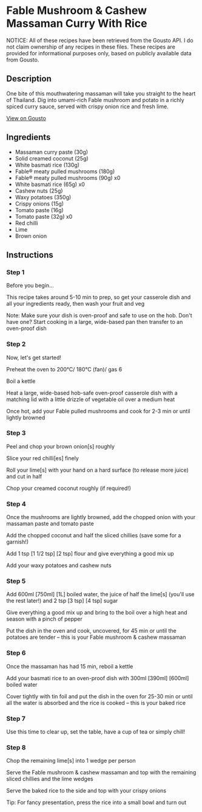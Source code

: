 # Fable Mushroom & Cashew Massaman Curry With Rice

NOTICE: All of these recipes have been retrieved from the Gousto API. I do not claim ownership of any recipes in these files. These recipes are provided for informational purposes only, based on publicly available data from Gousto.

## Description

One bite of this mouthwatering massaman will take you straight to the heart of Thailand. Dig into umami-rich Fable mushroom and potato in a richly spiced curry sauce, served with crispy onion rice and fresh lime. 

[View on Gousto](https://www.gousto.co.uk/recipes/cookbook/se-asia-fable-mushroom-cashew-massaman-curry-crispy-onion-rice)

## Ingredients

- Massaman curry paste (30g)
- Solid creamed coconut (25g)
- White basmati rice (130g)
- Fable® meaty pulled mushrooms (180g)
- Fable® meaty pulled mushrooms (90g) x0
- White basmati rice (65g) x0
- Cashew nuts (25g)
- Waxy potatoes (350g)
- Crispy onions (15g)
- Tomato paste (16g)
- Tomato paste (32g) x0
- Red chilli
- Lime
- Brown onion

## Instructions


### Step 1

Before you begin...

This recipe takes around 5-10 min to prep, so get your casserole dish and all your ingredients ready, then wash your fruit and veg

Note: Make sure your dish is oven-proof and safe to use on the hob. Don't have one? Start cooking in a large, wide-based pan then transfer to an oven-proof dish


### Step 2

Now, let's get started!

Preheat the oven to 200°C/ 180°C (fan)/ gas 6

Boil a kettle

Heat a large, wide-based hob-safe oven-proof casserole dish with a matching lid with a little drizzle of vegetable oil over a medium heat

Once hot, add your Fable pulled mushrooms and cook for 2-3 min or until lightly browned


### Step 3

Peel and chop your brown onion[s] roughly

Slice your red chilli[es] finely

Roll your lime[s] with your hand on a hard surface (to release more juice) and cut in half

Chop your creamed coconut roughly (if required!)


### Step 4

Once the mushrooms are lightly browned, add the chopped onion with your massaman paste and tomato paste

Add the chopped coconut and half the sliced chillies (save some for a garnish!)

Add 1 tsp <span class="text-purple">[1 1/2 tsp]</span> <span class="text-danger">[2 tsp] </span>flour and give everything a good mix up

Add your waxy potatoes and cashew nuts


### Step 5

Add 600ml <span class="text-purple">[750ml]</span> <span class="text-danger">[1L]</span> boiled water, the juice of half the lime[s] (you'll use the rest later!) and 2 tsp <span class="text-purple">[3 tsp]<span class="text-danger"> </span>[4 tsp] </span>sugar

Give everything a good mix up and bring to the boil over a high heat and season with a pinch of pepper

Put the dish in the oven and cook, uncovered, for 45 min or until the potatoes are tender – this is your Fable mushroom & cashew massaman


### Step 6

Once the massaman has had 15 min, reboil a kettle

Add your basmati rice to an oven-proof dish with 300ml <span class="text-purple">[390ml]</span> <span class="text-danger">[600ml]</span> boiled water

Cover tightly with tin foil and put the dish in the oven for 25-30 min or until all the water is absorbed and the rice is cooked – this is your baked rice


### Step 7

Use this time to clear up, set the table, have a cup of tea or simply chill!

### Step 8

Chop the remaining lime[s] into 1 wedge per person

Serve the Fable mushroom & cashew massaman and top with the remaining sliced chillies and the lime wedges

Serve the baked rice to the side and top with your crispy onions

Tip: For fancy presentation, press the rice into a small bowl and turn out

